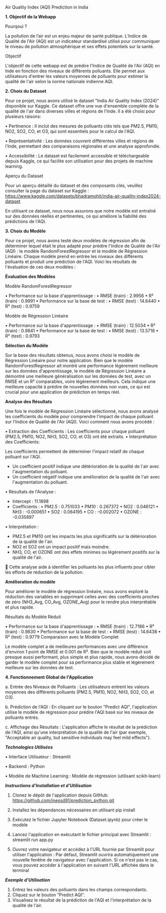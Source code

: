 Air Quality Index (AQI) Prediction in India


**1.	Objectif de la Webapp**

Pourqoui ?

La pollution de l’air est un enjeu majeur de santé publique. L’Indice de Qualité de l'Air (AQI) est un indicateur standardisé utilisé pour communiquer le niveau de pollution atmosphérique et ses effets potentiels sur la santé.

Objectif

L'objectif de cette webapp est de prédire l'Indice de Qualité de l'Air (AQI) en Inde en fonction des niveaux de différents polluants. Elle permet aux utilisateurs d'entrer les valeurs moyennes de polluants pour estimer la qualité de l'air selon la norme nationale indienne AQI.


**2.	Choix du Dataset**

Pour ce projet, nous avons utilisé le dataset "India Air Quality Index (2024)" disponible sur Kaggle. Ce dataset offre une vue d'ensemble complète de la qualité de l'air dans diverses villes et régions de l'Inde. Il a été choisi pour plusieurs raisons:

•	Pertinence : Il inclut des mesures de polluants clés tels que PM2.5, PM10, NO2, SO2, CO, et O3, qui sont essentiels pour le calcul de l'AQI.

•	Représentativité : Les données couvrent différentes villes et régions de l'Inde, permettant des comparaisons régionales et une analyse approfondie.

•	Accessibilité : Le dataset est facilement accessible et téléchargeable depuis Kaggle, ce qui facilite son utilisation pour des projets de machine learning.

Aperçu du Dataset

Pour un aperçu détaillé du dataset et des composants clés, veuillez consulter la page du dataset sur Kaggle : https://www.kaggle.com/datasets/bhadramohit/india-air-quality-index2024-dataset 

En utilisant ce dataset, nous nous assurons que notre modèle est entraîné sur des données réelles et pertinentes, ce qui améliore la fiabilité des prédictions de l'AQI.



**3.	Choix du Modèle**

Pour ce projet, nous avons testé deux modèles de régression afin de déterminer lequel était le plus adapté pour prédire l'Indice de Qualité de l'Air (AQI) : le modèle RandomForestRegressor et le modèle de Régression Linéaire. Chaque modèle prend en entrée les niveaux des différents polluants et produit une prédiction de l'AQI.
Voici les résultats de l'évaluation de ces deux modèles :

**Évaluation des Modèles**

Modèle RandomForestRegressor

•	Performance sur la base d'apprentissage :
•	RMSE (train) : 2.9956
•	R² (train) : 0.9991
•	Performance sur la base de test :
•	RMSE (test) : 14.6440
•	R² (test) : 0.9759

Modèle de Régression Linéaire

•	Performance sur la base d'apprentissage :
•	RMSE (train) : 12.5034
•	R² (train) : 0.9841
•	Performance sur la base de test :
•	RMSE (test) : 13.5718
•	R² (test) : 0.9793
 	
**Sélection du Modèle**

Sur la base des résultats obtenus, nous avons choisi le modèle de Régression Linéaire pour notre application. Bien que le modèle RandomForestRegressor ait montré une performance légèrement meilleure sur les données d'apprentissage, le modèle de Régression Linéaire a démontré une meilleure généralisation sur les données de test, avec un RMSE et un R² comparables, voire légèrement meilleurs. Cela indique une meilleure capacité à prédire de nouvelles données non vues, ce qui est crucial pour une application de prédiction en temps réel.
 	
**Analyse des Résultats**

Une fois le modèle de Régression Linéaire sélectionné, nous avons analysé les coefficients du modèle pour comprendre l'impact de chaque polluant sur l'Indice de Qualité de l'Air (AQI). Voici comment nous avons procédé :

•	Extraction des Coefficients : Les coefficients pour chaque polluant (PM2.5, PM10, NO2, NH3, SO2, CO, et O3) ont été extraits.
•	Interprétation des Coefficients:

Les coefficients permettent de déterminer l'impact relatif de chaque polluant sur l'AQI.
-	Un coefficient positif indique une détérioration de la qualité de l'air avec l'augmentation du polluant.
-	Un coefficient négatif indique une amélioration de la qualité de l'air avec l'augmentation du polluant.

•	Résultats de l'Analyse :
-	Intercept : 11.1898
-	Coefficients :
•	PM2.5 : 0.751033
•	PM10 : 0.267372
•	NO2 : 0.046121
•	NH3 : -0.000651
•	SO2 : 0.064195
•	CO : -0.002072
•	OZONE : -0.035897

•	Interprétation :
-	PM2.5 et PM10 ont les impacts les plus significatifs sur la détérioration de la qualité de l'air.
-	NO2 et SO2 ont un impact positif mais moindre.
-	NH3, CO, et OZONE ont des effets minimes ou légèrement positifs sur la qualité de l'air.

	Cette analyse aide à identifier les polluants les plus influents pour cibler les efforts de réduction de la pollution.

**Amélioration du modèle**

Pour améliorer le modèle de régression linéaire, nous avons exploré la réduction des variables en supprimant celles avec des coefficients proches de zéro (NH3_Avg, CO_Avg, OZONE_Avg) pour le rendre plus interprétable et plus rapide.

Résultats du Modèle Réduit

•	Performance sur la base d'apprentissage :
•	RMSE (train) : 12.7186
•	R² (train) : 0.9830
•	Performance sur la base de test :
•	RMSE (test) : 14.6438
•	R² (test) : 0.9779
Comparaison avec le Modèle Complet

Le modèle complet a de meilleures performances avec une différence d'environ 1 point de RMSE et 0.001 de R². Bien que le modèle réduit soit presque aussi performant, plus simple et plus rapide, nous avons décidé de garder le modèle complet pour sa performance plus stable et légèrement meilleure sur les données de test.


**4.	Fonctionnement Global de l'Application**


a.  Entrée des Niveaux de Polluants : Les utilisateurs entrent les valeurs moyennes des différents polluants (PM2.5, PM10, NO2, NH3, SO2, CO, et O3).

b.	Prédiction de l'AQI : En cliquant sur le bouton "Predict AQI", l'application utilise le modèle de régression pour prédire l'AQI basé sur les niveaux de polluants entrés.

c.	Affichage des Résultats : L'application affiche le résultat de la prédiction de l'AQI, ainsi qu'une interprétation de la qualité de l'air (par exemple, "Acceptable air quality, but sensitive individuals may feel mild effects").


***Technologies Utilisées***

•	Interface Utilisateur : Streamlit

•	Backend : Python

•	Modèle de Machine Learning : Modèle de régression (utilisant scikit-learn)


***Instructions d'Installation et d'Utilisation***

1.	Clonez le dépôt de l'application depuis GitHub: 
    https://github.com/inessd91/prediction_python.git

2.	Installez les dépendances nécessaires en utilisant pip install
3.  Exécutez le fichier Jupyter Notebook (Dataset.ipynb) pour créer le modèle 
4.	Lancez l'application en exécutant le fichier principal avec Streamlit : streamlit run app.py 
5.	Ouvrez votre navigateur et accédez à l'URL fournie par Streamlit pour utiliser l'application : Par défaut, Streamlit ouvrira automatiquement une nouvelle fenêtre de navigateur avec l'application. Si ce n'est pas le cas, vous pouvez accéder à l'application en suivant l'URL affichée dans le terminal

***Exemple d'Utilisation***

1.	Entrez les valeurs des polluants dans les champs correspondants.
2.	Cliquez sur le bouton "Predict AQI".
3.	Visualisez le résultat de la prédiction de l'AQI et l'interprétation de la qualité de l'air.




